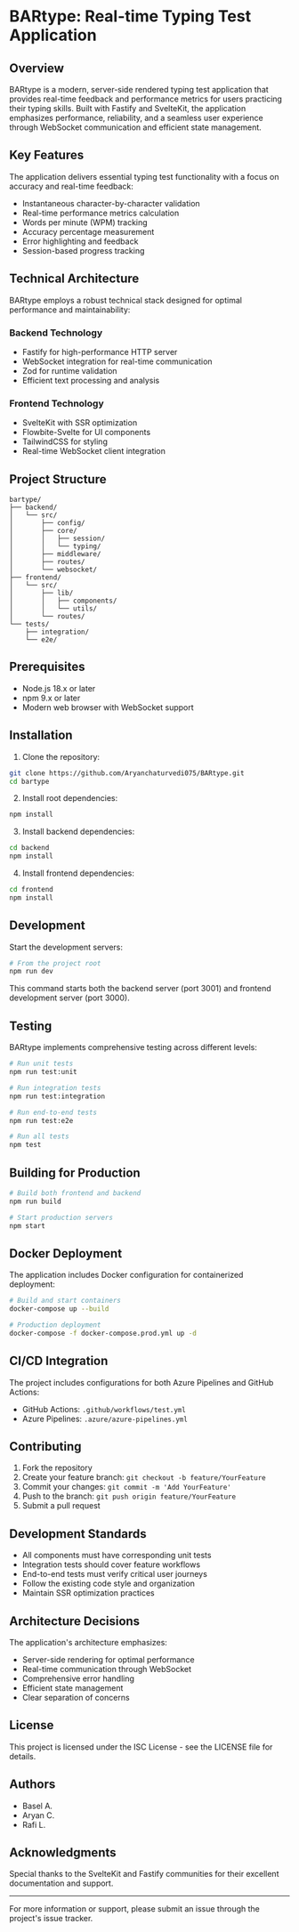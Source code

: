 # BARtype: Real-time Typing Test Application

## Overview

BARtype is a modern, server-side rendered typing test application that provides real-time feedback and performance metrics for users practicing their typing skills. Built with Fastify and SvelteKit, the application emphasizes performance, reliability, and a seamless user experience through WebSocket communication and efficient state management.

## Key Features

The application delivers essential typing test functionality with a focus on accuracy and real-time feedback:

- Instantaneous character-by-character validation
- Real-time performance metrics calculation
- Words per minute (WPM) tracking
- Accuracy percentage measurement
- Error highlighting and feedback
- Session-based progress tracking

## Technical Architecture

BARtype employs a robust technical stack designed for optimal performance and maintainability:

### Backend Technology
- Fastify for high-performance HTTP server
- WebSocket integration for real-time communication
- Zod for runtime validation
- Efficient text processing and analysis

### Frontend Technology
- SvelteKit with SSR optimization
- Flowbite-Svelte for UI components
- TailwindCSS for styling
- Real-time WebSocket client integration

## Project Structure

```
bartype/
├── backend/
│   └── src/
│       ├── config/
│       ├── core/
│       │   ├── session/
│       │   └── typing/
│       ├── middleware/
│       ├── routes/
│       └── websocket/
├── frontend/
│   └── src/
│       ├── lib/
│       │   ├── components/
│       │   └── utils/
│       └── routes/
└── tests/
    ├── integration/
    └── e2e/
```

## Prerequisites

- Node.js 18.x or later
- npm 9.x or later
- Modern web browser with WebSocket support

## Installation

1. Clone the repository:
```bash
git clone https://github.com/Aryanchaturvedi075/BARtype.git
cd bartype
```

2. Install root dependencies:
```bash
npm install
```

3. Install backend dependencies:
```bash
cd backend
npm install
```

4. Install frontend dependencies:
```bash
cd frontend
npm install
```

## Development

Start the development servers:

```bash
# From the project root
npm run dev
```

This command starts both the backend server (port 3001) and frontend development server (port 3000).

## Testing

BARtype implements comprehensive testing across different levels:

```bash
# Run unit tests
npm run test:unit

# Run integration tests
npm run test:integration

# Run end-to-end tests
npm run test:e2e

# Run all tests
npm test
```

## Building for Production

```bash
# Build both frontend and backend
npm run build

# Start production servers
npm start
```

## Docker Deployment

The application includes Docker configuration for containerized deployment:

```bash
# Build and start containers
docker-compose up --build

# Production deployment
docker-compose -f docker-compose.prod.yml up -d
```

## CI/CD Integration

The project includes configurations for both Azure Pipelines and GitHub Actions:

- GitHub Actions: `.github/workflows/test.yml`
- Azure Pipelines: `.azure/azure-pipelines.yml`

## Contributing

1. Fork the repository
2. Create your feature branch: `git checkout -b feature/YourFeature`
3. Commit your changes: `git commit -m 'Add YourFeature'`
4. Push to the branch: `git push origin feature/YourFeature`
5. Submit a pull request

## Development Standards

- All components must have corresponding unit tests
- Integration tests should cover feature workflows
- End-to-end tests must verify critical user journeys
- Follow the existing code style and organization
- Maintain SSR optimization practices

## Architecture Decisions

The application's architecture emphasizes:

- Server-side rendering for optimal performance
- Real-time communication through WebSocket
- Comprehensive error handling
- Efficient state management
- Clear separation of concerns

## License

This project is licensed under the ISC License - see the LICENSE file for details.

## Authors

- Basel A.
- Aryan C.
- Rafi L.

## Acknowledgments

Special thanks to the SvelteKit and Fastify communities for their excellent documentation and support.

---

For more information or support, please submit an issue through the project's issue tracker.